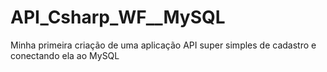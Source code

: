 # API_Csharp_WF__MySQL
Minha primeira criação de uma aplicação API super simples de cadastro e conectando ela ao MySQL
